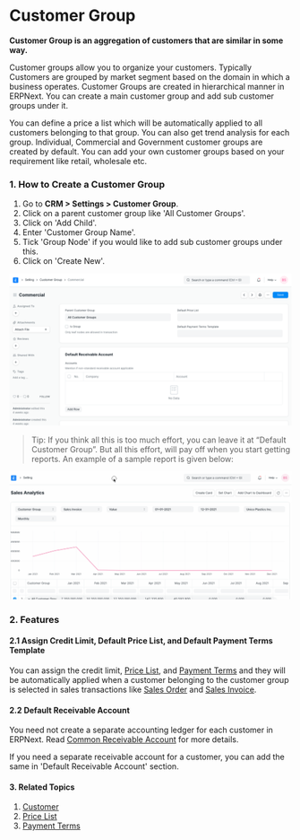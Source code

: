 
# Customer Group


**Customer Group is an aggregation of customers that are similar in some way.**


Customer groups allow you to organize your customers. Typically Customers are grouped by market segment based on the domain in which a business operates. Customer Groups are created in hierarchical manner in ERPNext. You can create a main customer group and add sub customer groups under it.


You can define a price a list which will be automatically applied to all customers belonging to that group. You can also get trend analysis for each group. Individual, Commercial and Government customer groups are created by default. You can add your own customer groups based on your requirement like retail, wholesale etc.


### 1. How to Create a Customer Group


1. Go to **CRM > Settings > Customer Group**.
2. Click on a parent customer group like 'All Customer Groups'.
3. Click on 'Add Child'.
4. Enter 'Customer Group Name'.
5. Tick 'Group Node' if you would like to add sub customer groups under this.
6. Click on 'Create New'.


![Customer Group](/files/customer-group.png)



> 
> Tip: If you think all this is too much effort, you can leave it at “Default
>  Customer Group”. But all this effort, will pay off when you start getting
>  reports. An example of a sample report is given below:
> 
> 
> 


![Sales Analytics Customer Group](/files/sales-analytics-customer-group.gif)


### 2. Features


#### 2.1 Assign Credit Limit, Default Price List, and Default Payment Terms Template


You can assign the credit limit, [Price List](/docs/en/stock/price-lists), and [Payment Terms](/docs/en/accounts/payment-terms) and they will be automatically applied when a customer belonging to the customer group is selected in sales transactions like [Sales Order](/docs/en/selling/sales-order) and [Sales Invoice](/docs/en/accounts/sales-invoice).


#### 2.2 Default Receivable Account


You need not create a separate accounting ledger for each customer in ERPNext. Read [Common Receivable Account](/docs/en/accounts/articles/common-receivable-account) for more details.


If you need a separate receivable account for a customer, you can add the same in 'Default Receivable Account' section.


#### 3. Related Topics


1. [Customer](/docs/en/CRM/customer)
2. [Price List](/docs/en/stock/price-lists)
3. [Payment Terms](/docs/en/accounts/payment-terms)


